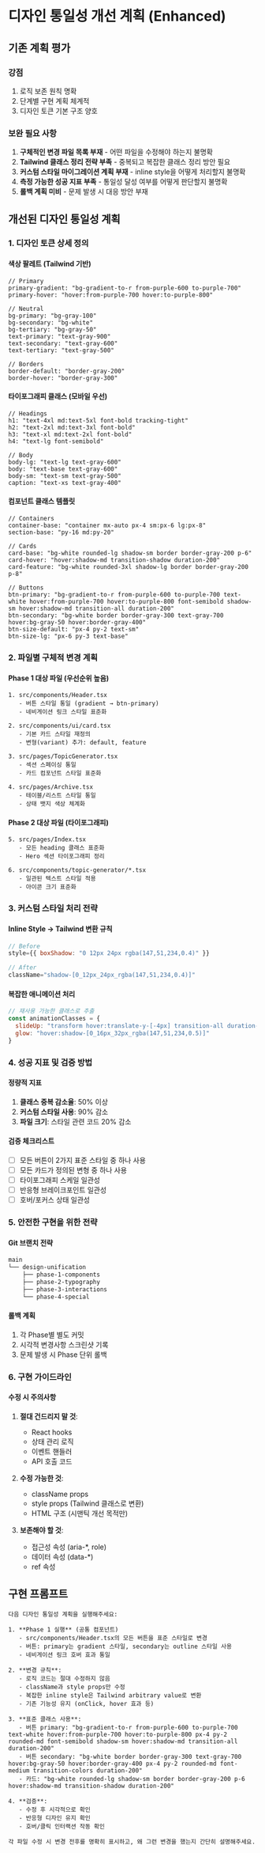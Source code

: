 # 디자인 통일성 개선 계획 (Enhanced)

## 기존 계획 평가

### 강점
1. 로직 보존 원칙 명확
2. 단계별 구현 계획 체계적
3. 디자인 토큰 기본 구조 양호

### 보완 필요 사항
1. **구체적인 변경 파일 목록 부재** - 어떤 파일을 수정해야 하는지 불명확
2. **Tailwind 클래스 정리 전략 부족** - 중복되고 복잡한 클래스 정리 방안 필요
3. **커스텀 스타일 마이그레이션 계획 부재** - inline style을 어떻게 처리할지 불명확
4. **측정 가능한 성공 지표 부족** - 통일성 달성 여부를 어떻게 판단할지 불명확
5. **롤백 계획 미비** - 문제 발생 시 대응 방안 부재

## 개선된 디자인 통일성 계획

### 1. 디자인 토큰 상세 정의

#### 색상 팔레트 (Tailwind 기반)
```
// Primary
primary-gradient: "bg-gradient-to-r from-purple-600 to-purple-700"
primary-hover: "hover:from-purple-700 hover:to-purple-800"

// Neutral
bg-primary: "bg-gray-100"
bg-secondary: "bg-white"
bg-tertiary: "bg-gray-50"
text-primary: "text-gray-900"
text-secondary: "text-gray-600"
text-tertiary: "text-gray-500"

// Borders
border-default: "border-gray-200"
border-hover: "border-gray-300"
```

#### 타이포그래피 클래스 (모바일 우선)
```
// Headings
h1: "text-4xl md:text-5xl font-bold tracking-tight"
h2: "text-2xl md:text-3xl font-bold"
h3: "text-xl md:text-2xl font-bold"
h4: "text-lg font-semibold"

// Body
body-lg: "text-lg text-gray-600"
body: "text-base text-gray-600"
body-sm: "text-sm text-gray-500"
caption: "text-xs text-gray-400"
```

#### 컴포넌트 클래스 템플릿
```
// Containers
container-base: "container mx-auto px-4 sm:px-6 lg:px-8"
section-base: "py-16 md:py-20"

// Cards
card-base: "bg-white rounded-lg shadow-sm border border-gray-200 p-6"
card-hover: "hover:shadow-md transition-shadow duration-200"
card-feature: "bg-white rounded-3xl shadow-lg border border-gray-200 p-8"

// Buttons
btn-primary: "bg-gradient-to-r from-purple-600 to-purple-700 text-white hover:from-purple-700 hover:to-purple-800 font-semibold shadow-sm hover:shadow-md transition-all duration-200"
btn-secondary: "bg-white border border-gray-300 text-gray-700 hover:bg-gray-50 hover:border-gray-400"
btn-size-default: "px-4 py-2 text-sm"
btn-size-lg: "px-6 py-3 text-base"
```

### 2. 파일별 구체적 변경 계획

#### Phase 1 대상 파일 (우선순위 높음)
```
1. src/components/Header.tsx
   - 버튼 스타일 통일 (gradient → btn-primary)
   - 네비게이션 링크 스타일 표준화

2. src/components/ui/card.tsx
   - 기본 카드 스타일 재정의
   - 변형(variant) 추가: default, feature

3. src/pages/TopicGenerator.tsx
   - 섹션 스페이싱 통일
   - 카드 컴포넌트 스타일 표준화

4. src/pages/Archive.tsx
   - 테이블/리스트 스타일 통일
   - 상태 뱃지 색상 체계화
```

#### Phase 2 대상 파일 (타이포그래피)
```
5. src/pages/Index.tsx
   - 모든 heading 클래스 표준화
   - Hero 섹션 타이포그래피 정리

6. src/components/topic-generator/*.tsx
   - 일관된 텍스트 스타일 적용
   - 아이콘 크기 표준화
```

### 3. 커스텀 스타일 처리 전략

#### Inline Style → Tailwind 변환 규칙
```javascript
// Before
style={{ boxShadow: "0 12px 24px rgba(147,51,234,0.4)" }}

// After
className="shadow-[0_12px_24px_rgba(147,51,234,0.4)]"
```

#### 복잡한 애니메이션 처리
```javascript
// 재사용 가능한 클래스로 추출
const animationClasses = {
  slideUp: "transform hover:translate-y-[-4px] transition-all duration-200",
  glow: "hover:shadow-[0_16px_32px_rgba(147,51,234,0.5)]"
}
```

### 4. 성공 지표 및 검증 방법

#### 정량적 지표
1. **클래스 중복 감소율**: 50% 이상
2. **커스텀 스타일 사용**: 90% 감소
3. **파일 크기**: 스타일 관련 코드 20% 감소

#### 검증 체크리스트
- [ ] 모든 버튼이 2가지 표준 스타일 중 하나 사용
- [ ] 모든 카드가 정의된 변형 중 하나 사용
- [ ] 타이포그래피 스케일 일관성
- [ ] 반응형 브레이크포인트 일관성
- [ ] 호버/포커스 상태 일관성

### 5. 안전한 구현을 위한 전략

#### Git 브랜치 전략
```bash
main
└── design-unification
    ├── phase-1-components
    ├── phase-2-typography
    ├── phase-3-interactions
    └── phase-4-special
```

#### 롤백 계획
1. 각 Phase별 별도 커밋
2. 시각적 변경사항 스크린샷 기록
3. 문제 발생 시 Phase 단위 롤백

### 6. 구현 가이드라인

#### 수정 시 주의사항
1. **절대 건드리지 말 것**:
   - React hooks
   - 상태 관리 로직
   - 이벤트 핸들러
   - API 호출 코드

2. **수정 가능한 것**:
   - className props
   - style props (Tailwind 클래스로 변환)
   - HTML 구조 (시맨틱 개선 목적만)

3. **보존해야 할 것**:
   - 접근성 속성 (aria-*, role)
   - 데이터 속성 (data-*)
   - ref 속성

## 구현 프롬프트

```
다음 디자인 통일성 계획을 실행해주세요:

1. **Phase 1 실행** (공통 컴포넌트)
   - src/components/Header.tsx의 모든 버튼을 표준 스타일로 변경
   - 버튼: primary는 gradient 스타일, secondary는 outline 스타일 사용
   - 네비게이션 링크 호버 효과 통일

2. **변경 규칙**:
   - 로직 코드는 절대 수정하지 않음
   - className과 style props만 수정
   - 복잡한 inline style은 Tailwind arbitrary value로 변환
   - 기존 기능성 유지 (onClick, hover 효과 등)

3. **표준 클래스 사용**:
   - 버튼 primary: "bg-gradient-to-r from-purple-600 to-purple-700 text-white hover:from-purple-700 hover:to-purple-800 px-4 py-2 rounded-md font-semibold shadow-sm hover:shadow-md transition-all duration-200"
   - 버튼 secondary: "bg-white border border-gray-300 text-gray-700 hover:bg-gray-50 hover:border-gray-400 px-4 py-2 rounded-md font-medium transition-colors duration-200"
   - 카드: "bg-white rounded-lg shadow-sm border border-gray-200 p-6 hover:shadow-md transition-shadow duration-200"

4. **검증**:
   - 수정 후 시각적으로 확인
   - 반응형 디자인 유지 확인
   - 호버/클릭 인터랙션 작동 확인

각 파일 수정 시 변경 전후를 명확히 표시하고, 왜 그런 변경을 했는지 간단히 설명해주세요.
```